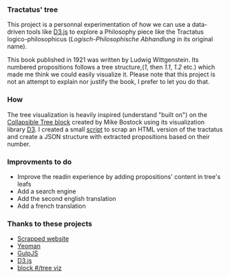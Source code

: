 ### Tractatus' tree

This project is a personnal experimentation of how we can use a data-driven tools like [D3.js][d3] to explore a Philosophy piece like the Tractatus logico-philosophicus (*Logisch-Philosophische Abhandlung* in its original name).

This book published in 1921 was written by Ludwig Wittgenstein. Its numbered propositions follows a tree structure,(*1*, then *1.1*, *1.2* etc.) which made me think we could easily visualize it. 
Please note that this project is not an attempt to explain nor justify the book, I prefer to let you do that.

### How 
The tree visualization is heavily inspired (understand "built on") on the [Collapsible Tree block][block] created by Mike Bostock using its visualization library [D3][d3]. I created a small [script][] to scrap an HTML version of the tractatus and create a JSON structure with extracted propositions based on their number. 


### Improvments to do
- Improve the readin experience by adding propositions' content in tree's leafs
- Add a search engine
- Add the second english translation
- Add a french translation

### Thanks to these projects
- [Scrapped website][edu]
- [Yeoman][yeoman]
- [GulpJS][gulp]
- [D3.js][d3]
- [block #/tree viz][block]

[edu]:http://people.umass.edu/phil335-klement-2/tlp/tlp.html
[d3]: http://d3js.org/
[block]: http://bl.ocks.org/mbostock/4339083
[gulp]: http://gulpjs.com/
[yeoman]: http://yeoman.io/
[script]: https://github.com/pbellon/tractatus-tree/blob/master/scripts/generate_json.py
